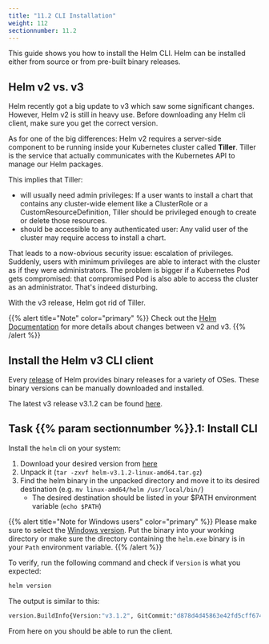 ```yaml
---
title: "11.2 CLI Installation"
weight: 112
sectionnumber: 11.2
---
```


This guide shows you how to install the Helm CLI. Helm can be installed either from source or from pre-built binary releases.


## Helm v2 vs. v3

Helm recently got a big update to v3 which saw some significant changes. However, Helm v2 is still in heavy use. Before downloading any Helm cli client, make sure you get the correct version.

As for one of the big differences: Helm v2 requires a server-side component to be running inside your Kubernetes cluster called **Tiller**. Tiller is the service that actually communicates with the Kubernetes API to manage our Helm packages.

This implies that Tiller:

* will usually need admin privileges: If a user wants to install a chart that contains any cluster-wide element like a ClusterRole or a CustomResourceDefinition, Tiller should be privileged enough to create or delete those resources.
* should be accessible to any authenticated user: Any valid user of the cluster may require access to install a chart.

That leads to a now-obvious security issue: escalation of privileges. Suddenly, users with minimum privileges are able to interact with the cluster as if they were administrators. The problem is bigger if a Kubernetes Pod gets compromised: that compromised Pod is also able to access the cluster as an administrator. That's indeed disturbing.

With the v3 release, Helm got rid of Tiller.

{{% alert title="Note" color="primary" %}}
Check out the [Helm Documentation](https://helm.sh/docs/topics/v2_v3_migration/) for more details about changes between v2 and v3.
{{% /alert %}}


## Install the Helm v3 CLI client

Every [release](https://github.com/helm/helm/releases) of Helm provides binary releases for a variety of OSes. These binary versions can be manually downloaded and installed.

The latest v3 release v3.1.2 can be found [here](https://github.com/helm/helm/releases/tag/v3.1.2).


## Task {{% param sectionnumber %}}.1: Install CLI

Install the `helm` cli on your system:

1. Download your desired version from [here](https://get.helm.sh/helm-v3.1.2-linux-amd64.tar.gz)
1. Unpack it (`tar -zxvf helm-v3.1.2-linux-amd64.tar.gz`)
1. Find the helm binary in the unpacked directory and move it to its desired destination (e.g. `mv linux-amd64/helm /usr/local/bin/`)
    * The desired destination should be listed in your $PATH environment variable (`echo $PATH`)

{{% alert title="Note for Windows users" color="primary" %}}
Please make sure to select the [Windows version](https://get.helm.sh/helm-v3.1.2-windows-amd64.zip). Put the binary into your working directory or make sure the directory containing the `helm.exe` binary is in your `Path` environment variable.
{{% /alert %}}

To verify, run the following command and check if `Version` is what you expected:

```bash
helm version
```

The output is similar to this:

```bash
version.BuildInfo{Version:"v3.1.2", GitCommit:"d878d4d45863e42fd5cff6743294a11d28a9abce", GitTreeState:"clean", GoVersion:"go1.13.8"}
```

From here on you should be able to run the client.
